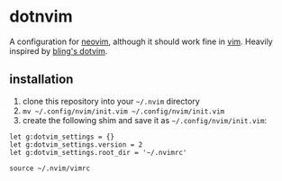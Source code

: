 # dotnvim

A configuration for [neovim][neovim], although it should work fine in [vim][vim].
Heavily inspired by [bling's dotvim][blingdotvim].

## installation

1.  clone this repository into your `~/.nvim` directory
1.  `mv ~/.config/nvim/init.vim ~/.config/nvim/init.vim`
1.  create the following shim and save it as `~/.config/nvim/init.vim`:

```
let g:dotvim_settings = {}
let g:dotvim_settings.version = 2
let g:dotvim_settings.root_dir = '~/.nvimrc'

source ~/.nvim/vimrc
```

[neovim]: https://github.com/neovim/neovim
[vim]: http://www.vim.org
[blingdotvim]: https://github.com/bling/dotvim
